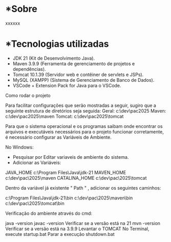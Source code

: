 # *Sobre
xxxxxx

# *Tecnologias utilizadas

- JDK 21 (Kit de Desenvolvimento Java).
- Maven 3.9.9 (Ferramenta de gerenciamento de projetos e dependências).
- Tomcat 10.1.39 (Servidor web e contêiner de servlets e JSPs).
- MySQL (XAMPP) (Sistema de Gerenciamento de Banco de Dados).
- VSCode + Extension Pack for Java para o VSCode.

Como rodar o projeto

Para facilitar configurações que serão mostradas a seguir, sugiro que a seguinte estrutura de diretórios seja seguida: 
Geral: c:\dev\pac2025
Maven: c:\dev\pac2025\maven
Tomcat: c:\dev\pac2025\tomcat

Para que o sistema operacional e os programas saibam onde encontrar os arquivos e executáveis necessários para o projeto funcionar corretamente, é necessário configurar as Variáveis de Ambiente.

No Windows:
- Pesquisar por Editar variaveis de ambiente do sistema.
- Adicionar as Variáveis:

JAVA_HOME c:\Program Files\Java\jdk-21
MAVEN_HOME c:\dev\pac\2025\maven
CATALINA_HOME c:\dev\pac\2025\tomcat

Dentro da variável já existente " Path " , adicionar os seguintes caminhos:

c:\Program Files\Java\jdk-21\bin
c:\dev\pac\2025\maven\bin
c:\dev\pac\2025\tomcat\bin

Verificação do ambiente através do cmd:

java -version
javac -version
Verificar se a versão está na 21
mvn -version
Verificar se a versão está na 3.9.9
Levantar o TOMCAT
No Terminal, execute
startup.bat
Parar a execução
shutdown.bat

